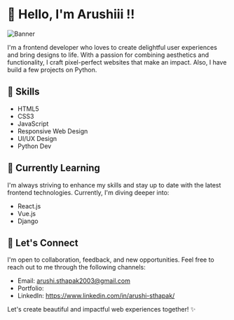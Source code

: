# 👋 Hello, I'm Arushiii !!

![Banner](path/to/your/banner/image.png)

I'm a frontend developer who loves to create delightful user experiences and bring designs to life. With a passion for combining aesthetics and functionality, I craft pixel-perfect websites that make an impact. Also, I have build a few projects on Python.

## 🎨 Skills

- HTML5
- CSS3
- JavaScript
- Responsive Web Design
- UI/UX Design
- Python Dev


## 🌱 Currently Learning

I'm always striving to enhance my skills and stay up to date with the latest frontend technologies. Currently, I'm diving deeper into:

- React.js
- Vue.js
- Django

## 💬 Let's Connect

I'm open to collaboration, feedback, and new opportunities. Feel free to reach out to me through the following channels:

- Email: arushi.sthapak2003@gmail.com
- Portfolio: 
- LinkedIn: https://www.linkedin.com/in/arushi-sthapak/

Let's create beautiful and impactful web experiences together! ✨
 


